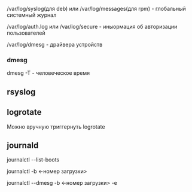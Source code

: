 /var/log/syslog(для deb) или /var/log/messages(для rpm) - глобальный системный журнал

/var/log/auth.log или /var/log/secure - иныормация об авторизации пользователей

/var/log/dmesg - драйвера устройств

### dmesg

dmesg -T - человеческое время

## rsyslog

## logrotate
Можно вручную триггернуть logrotate

## journald

journalctl --list-boots

journalctl -b <-номер загрузки>

journalctl --dmesg -b <-номер загрузки> -e
